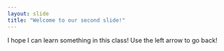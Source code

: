 ```yaml
---
layout: slide
title: "Welcome to our second slide!"
---
```

I hope I can learn something in this class!
Use the left arrow to go back!
